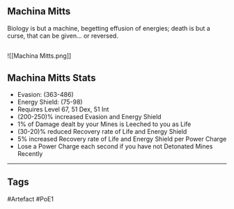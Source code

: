 ## Machina Mitts
Biology is but a machine, begetting effusion of energies; death is but a curse, that can be given... or reversed.
##
![[Machina Mitts.png]]
## Machina Mitts Stats
- Evasion: (363-486)
- Energy Shield: (75-98)
- Requires Level 67, 51 Dex, 51 Int
- (200-250)% increased Evasion and Energy Shield
- 1% of Damage dealt by your Mines is Leeched to you as Life
- (30-20)% reduced Recovery rate of Life and Energy Shield
- 5% increased Recovery rate of Life and Energy Shield per Power Charge
- Lose a Power Charge each second if you have not Detonated Mines Recently


---
## Tags
#Artefact
#PoE1